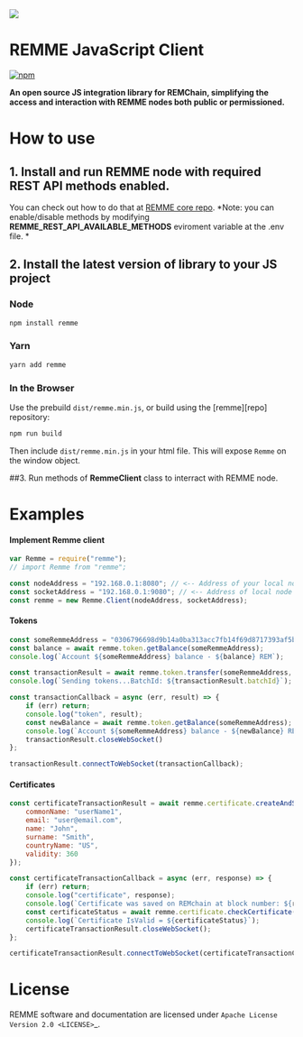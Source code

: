 <img src="https://avatars1.githubusercontent.com/u/29229038" />

REMME JavaScript Client
==========
[![npm](https://img.shields.io/npm/dm/remme.svg)](https://www.npmjs.com/package/remme)

**An open source JS integration library for REMChain, simplifying the access and interaction with REMME nodes both public or permissioned.**

# How to use
## 1. Install and run REMME node with required REST API methods  enabled.
You can check out how to do that at [REMME core repo](https://github.com/Remmeauth/remme-core/).
*Note: you can enable/disable methods by modifying **REMME_REST_API_AVAILABLE_METHODS** eviroment variable at the .env file. *

## 2. Install the latest version of library to your JS project
### Node

```bash
npm install remme
```

### Yarn

```bash
yarn add remme
```

### In the Browser

Use the prebuild ``dist/remme.min.js``, or
build using the [remme][repo] repository:

```bash
npm run build
```

Then include `dist/remme.min.js` in your html file.
This will expose `Remme` on the window object.

##3. Run methods of **RemmeClient** class to interract with REMME node.

# Examples
#### Implement Remme client
```js
var Remme = require("remme");
// import Remme from "remme";

const nodeAddress = "192.168.0.1:8080"; // <-- Address of your local node's REST API server (localhost:8080) by default
const socketAddress = "192.168.0.1:9080"; // <-- Address of local node's WebSocket server (localhost:9080) by default
const remme = new Remme.Client(nodeAddress, socketAddress);
```

#### Tokens
```js
const someRemmeAddress = "0306796698d9b14a0ba313acc7fb14f69d8717393af5b02cc292d72009b97d8759";
const balance = await remme.token.getBalance(someRemmeAddress);
console.log(`Account ${someRemmeAddress} balance - ${balance} REM`);

const transactionResult = await remme.token.transfer(someRemmeAddress, 100);
console.log(`Sending tokens...BatchId: ${transactionResult.batchId}`);

const transactionCallback = async (err, result) => {
    if (err) return;
    console.log("token", result);
    const newBalance = await remme.token.getBalance(someRemmeAddress);
    console.log(`Account ${someRemmeAddress} balance - ${newBalance} REM`);
    transactionResult.closeWebSocket()
};

transactionResult.connectToWebSocket(transactionCallback);

```
#### Certificates
```js
const certificateTransactionResult = await remme.certificate.createAndStoreCertificate({
    commonName: "userName1",
    email: "user@email.com",
    name: "John",
    surname: "Smith",
    countryName: "US",
    validity: 360
});

const certificateTransactionCallback = async (err, response) => {
    if (err) return;
    console.log("certificate", response);
    console.log(`Certificate was saved on REMchain at block number: ${response.block_number}`);
    const certificateStatus = await remme.certificate.checkCertificate(certificateTransactionResult.certificate);
    console.log(`Certificate IsValid = ${certificateStatus}`);
    certificateTransactionResult.closeWebSocket();
};

certificateTransactionResult.connectToWebSocket(certificateTransactionCallback);
```



# License

REMME software and documentation are licensed under `Apache License Version 2.0 <LICENSE>`_.